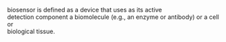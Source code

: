 biosensor is defined as a device that uses as its active  
detection component a biomolecule (e.g., an enzyme or antibody) or a cell or  
biological tissue.
